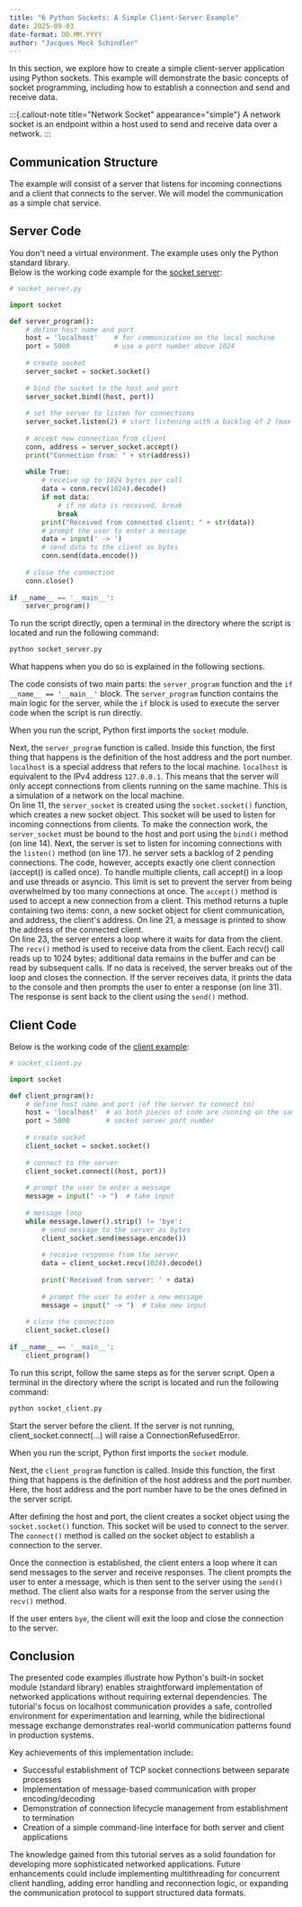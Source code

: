 ```yaml
---
title: "6 Python Sockets: A Simple Client-Server Example"
date: 2025-09-03
date-format: DD.MM.YYYY
author: "Jacques Mock Schindler"
---
```


In this section, we explore how to create a simple client-server
application using Python sockets. This example will demonstrate the 
basic concepts of socket programming, including how to establish a
connection and send and receive data.

:::{.callout-note title="Network Socket" appearance="simple"}
A network socket is an endpoint within a host used to send and receive
data over a network. 
:::

## Communication Structure

The example will consist of a server that listens for incoming
connections and a client that connects to the server. We will model the
communication as a simple chat service. 

## Server Code

You don't need a virtual environment. The example uses only the Python
standard library.   
Below is the working code example for the
<a
href="https://github.com/SkriptenMk/I_eW_24-28/blob/main/files/lektionen_hs25/250903/socket_server.py"
download="socket_server.py" target="_blank">socket server</a>:

```python
# socket_server.py

import socket

def server_program():
    # define host name and port
    host = 'localhost'    # for communication on the local machine
    port = 5000           # use a port number above 1024
    
    # create socket
    server_socket = socket.socket()
    
    # bind the socket to the host and port
    server_socket.bind((host, port))
    
    # set the server to listen for connections
    server_socket.listen(2) # start listening with a backlog of 2 (max queued connections)
    
    # accept new connection from client
    conn, address = server_socket.accept()
    print("Connection from: " + str(address))
    
    while True:
        # receive up to 1024 bytes per call
        data = conn.recv(1024).decode()
        if not data:
            # if no data is received, break
            break
        print("Received from connected client: " + str(data))
        # prompt the user to enter a message
        data = input(' -> ')
        # send data to the client as bytes
        conn.send(data.encode())
        
    # close the connection
    conn.close()
    
if __name__ == '__main__':
    server_program()
```

To run the script directly, open a terminal in the directory where the
script is located and run the following command: 

```bash
python socket_server.py
```

What happens when you do so is explained in the following sections.

The code consists of two main parts: the `server_program` function and
the `if __name__ == '__main__'` block. The `server_program` function
contains the main logic for the server, while the `if` block is used to
execute the server code when the script is run directly.

When you run the script, Python first imports the `socket` module.

Next, the `server_program` function is called. Inside this function, the
first thing that happens is the definition of the host address and the
port number. `localhost` is a special address that refers to the local
machine. `localhost` is equivalent to the IPv4 address `127.0.0.1`.
This means that the server will only accept connections from
clients running on the same machine. This is a simulation of a network
on the local machine.  
On line 11, the `server_socket` is created using the `socket.socket()`
function, which creates a new socket object. This socket will be used
to listen for incoming connections from clients. To make the connection
work, the `server_socket` must be bound to the host and port using the
`bind()` method (on line 14). Next, the server is set to listen for
incoming connections with the `listen()` method (on line 17). he server
sets a backlog of 2 pending connections. The code, however, accepts
exactly one client connection (accept() is called once). To handle
multiple clients, call accept() in a loop and use threads or asyncio.
This limit is set to prevent the server from being overwhelmed by too
many connections at once. The `accept()` method is used to accept a new
connection from a client. This method returns a tuple containing two
items: conn, a new socket object for client communication, and address,
the client's address. On line 21, a message is printed to show the
address of the
connected client.   
On line 23, the server enters a loop where it waits for data from the
client. The `recv()` method is used to receive data from the client.
Each recv() call reads up to 1024 bytes; additional data remains in the
buffer and can be read by subsequent calls. If no data is
received, the server breaks out of the loop and closes the connection.
If the server receives data, it prints the data to the console and then
prompts the user to enter a response (on line 31). The response is sent
back to the client using the `send()` method.

## Client Code

Below is the working code of the
<a href="https://github.com/SkriptenMk/I_eW_24-28/blob/main/files/lektionen_hs25/250903/socket_client.py">
client example</a>:

```python
# socket_client.py

import socket

def client_program():
    # define host name and port (of the server to connect to)
    host = 'localhost'  # as both pieces of code are running on the same machine
    port = 5000         # socket server port number
    
    # create socket
    client_socket = socket.socket()
    
    # connect to the server
    client_socket.connect((host, port))
    
    # prompt the user to enter a message
    message = input(" -> ")  # take input
    
    # message loop
    while message.lower().strip() != 'bye':
        # send message to the server as bytes
        client_socket.send(message.encode())
        
        # receive response from the server
        data = client_socket.recv(1024).decode()
        
        print('Received from server: ' + data)
        
        # prompt the user to enter a new message
        message = input(" -> ")  # take new input
        
    # close the connection
    client_socket.close()
    
if __name__ == '__main__':
    client_program()
```

To run this script, follow the same steps as for the server script.
Open a terminal in the directory where the script is located and run the
following command: 

```bash
python socket_client.py
```

Start the server before the client. If the server is not running,
client_socket.connect(...) will raise a ConnectionRefusedError. 

When you run the script, Python first imports the `socket` module.

Next, the `client_program` function is called. Inside this function, the
first thing that happens is the definition of the host address and the
port number. Here, the host address and the port number have to be the
ones defined in the server script.

After defining the host and port, the client creates a socket object
using the `socket.socket()` function. This socket will be used to
connect to the server. The `connect()` method is called on the socket
object to establish a connection to the server.

Once the connection is established, the client enters a loop where it
can send messages to the server and receive responses. The client
prompts the user to enter a message, which is then sent to the server
using the `send()` method. The client also waits for a response from
the server using the `recv()` method.

If the user enters `bye`, the client will exit the loop and close the
connection to the server.


## Conclusion

The presented code examples illustrate how Python's built-in socket
module (standard library) enables straightforward implementation of
networked applications without requiring external dependencies. The
tutorial's focus on localhost communication provides a safe, controlled
environment for experimentation and learning, while the bidirectional
message exchange demonstrates real-world communication patterns found
in production systems.

Key achievements of this implementation include:
- Successful establishment of TCP socket connections between separate
  processes
- Implementation of message-based communication with proper
  encoding/decoding
- Demonstration of connection lifecycle management from establishment to
  termination
- Creation of a simple command-line interface for both server and client
  applications

The knowledge gained from this tutorial serves as a solid foundation for
developing more sophisticated networked applications. Future
enhancements could include implementing multithreading for concurrent
client handling, adding error handling and reconnection logic, or
expanding the communication protocol to support structured data formats. 
